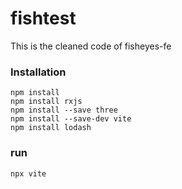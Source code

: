 # fishtest
This is the cleaned code of fisheyes-fe

### Installation

```
npm install
npm install rxjs
npm install --save three
npm install --save-dev vite
npm install lodash
```

### run
```
npx vite
```